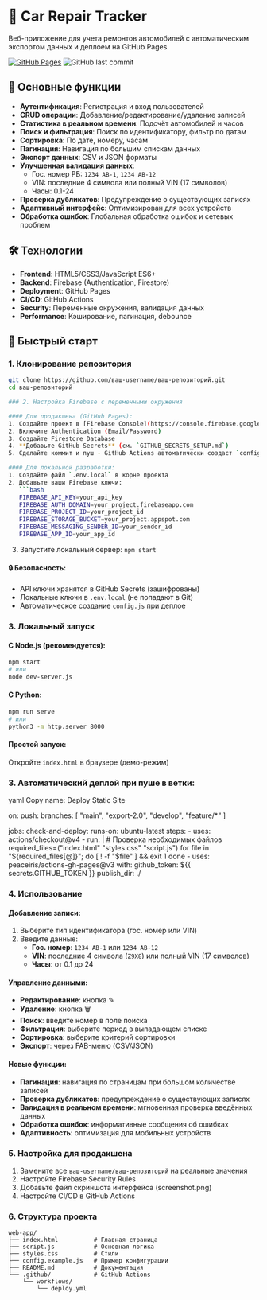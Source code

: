 # 🚗 Car Repair Tracker

Веб-приложение для учета ремонтов автомобилей с автоматическим экспортом данных и деплоем на GitHub Pages.

[![GitHub Pages](https://img.shields.io/badge/-Live%20Demo-success?style=flat&logo=github)](https://ваш-username.github.io/ваш-репозиторий/)
![GitHub last commit](https://img.shields.io/github/last-commit/ваш-username/ваш-репозиторий)

## 🌟 Основные функции
- **Аутентификация**: Регистрация и вход пользователей
- **CRUD операции**: Добавление/редактирование/удаление записей
- **Статистика в реальном времени**: Подсчёт автомобилей и часов
- **Поиск и фильтрация**: Поиск по идентификатору, фильтр по датам
- **Сортировка**: По дате, номеру, часам
- **Пагинация**: Навигация по большим спискам данных
- **Экспорт данных**: CSV и JSON форматы
- **Улучшенная валидация данных**:
  - Гос. номер РБ: `1234 AB-1`, `1234 AB-12`
  - VIN: последние 4 символа или полный VIN (17 символов)
  - Часы: 0.1-24
- **Проверка дубликатов**: Предупреждение о существующих записях
- **Адаптивный интерфейс**: Оптимизирован для всех устройств
- **Обработка ошибок**: Глобальная обработка ошибок и сетевых проблем

## 🛠️ Технологии
- **Frontend**: HTML5/CSS3/JavaScript ES6+
- **Backend**: Firebase (Authentication, Firestore)
- **Deployment**: GitHub Pages
- **CI/CD**: GitHub Actions
- **Security**: Переменные окружения, валидация данных
- **Performance**: Кэширование, пагинация, debounce

## 🚀 Быстрый старт

### 1. Клонирование репозитория
```bash
git clone https://github.com/ваш-username/ваш-репозиторий.git
cd ваш-репозиторий

### 2. Настройка Firebase с переменными окружения

#### Для продакшена (GitHub Pages):
1. Создайте проект в [Firebase Console](https://console.firebase.google.com/)
2. Включите Authentication (Email/Password)
3. Создайте Firestore Database
4. **Добавьте GitHub Secrets** (см. `GITHUB_SECRETS_SETUP.md`)
5. Сделайте коммит и пуш - GitHub Actions автоматически создаст `config.js`

#### Для локальной разработки:
1. Создайте файл `.env.local` в корне проекта
2. Добавьте ваши Firebase ключи:
   ```bash
   FIREBASE_API_KEY=your_api_key
   FIREBASE_AUTH_DOMAIN=your_project.firebaseapp.com
   FIREBASE_PROJECT_ID=your_project_id
   FIREBASE_STORAGE_BUCKET=your_project.appspot.com
   FIREBASE_MESSAGING_SENDER_ID=your_sender_id
   FIREBASE_APP_ID=your_app_id
   ```
3. Запустите локальный сервер: `npm start`

#### 🔒 Безопасность:
- API ключи хранятся в GitHub Secrets (зашифрованы)
- Локальные ключи в `.env.local` (не попадают в Git)
- Автоматическое создание `config.js` при деплое

### 3. Локальный запуск

#### С Node.js (рекомендуется):
```bash
npm start
# или
node dev-server.js
```

#### С Python:
```bash
npm run serve
# или
python3 -m http.server 8000
```

#### Простой запуск:
Откройте `index.html` в браузере (демо-режим)

### 3. Автоматический деплой при пуше в ветки:

yaml
Copy
name: Deploy Static Site

on:
  push:
    branches: [ "main", "export-2.0", "develop", "feature/*" ]

jobs:
  check-and-deploy:
    runs-on: ubuntu-latest
    steps:
      - uses: actions/checkout@v4
      - run: |
          # Проверка необходимых файлов
          required_files=("index.html" "styles.css" "script.js")
          for file in "${required_files[@]}"; do
            [ ! -f "$file" ] && exit 1
          done
      - uses: peaceiris/actions-gh-pages@v3
        with:
          github_token: ${{ secrets.GITHUB_TOKEN }}
          publish_dir: ./

### 4. Использование

#### Добавление записи:
1. Выберите тип идентификатора (гос. номер или VIN)
2. Введите данные:
   - **Гос. номер**: `1234 AB-1` или `1234 AB-12`
   - **VIN**: последние 4 символа (`Z9X8`) или полный VIN (17 символов)
   - **Часы**: от 0.1 до 24

#### Управление данными:
- **Редактирование**: кнопка ✎
- **Удаление**: кнопка 🗑
- **Поиск**: введите номер в поле поиска
- **Фильтрация**: выберите период в выпадающем списке
- **Сортировка**: выберите критерий сортировки
- **Экспорт**: через FAB-меню (CSV/JSON)

#### Новые функции:
- **Пагинация**: навигация по страницам при большом количестве записей
- **Проверка дубликатов**: предупреждение о существующих записях
- **Валидация в реальном времени**: мгновенная проверка введённых данных
- **Обработка ошибок**: информативные сообщения об ошибках
- **Адаптивность**: оптимизация для мобильных устройств

### 5. Настройка для продакшена
1. Замените все `ваш-username/ваш-репозиторий` на реальные значения
2. Настройте Firebase Security Rules
3. Добавьте файл скриншота интерфейса (screenshot.png)
4. Настройте CI/CD в GitHub Actions

### 6. Структура проекта
```
web-app/
├── index.html          # Главная страница
├── script.js           # Основная логика
├── styles.css          # Стили
├── config.example.js   # Пример конфигурации
├── README.md           # Документация
└── .github/            # GitHub Actions
    └── workflows/
        └── deploy.yml
```    